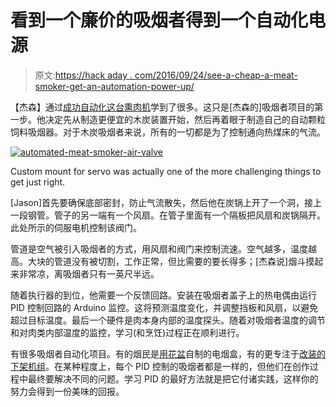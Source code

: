 # 看到一个廉价的吸烟者得到一个自动化电源

> 原文:[https://hack aday . com/2016/09/24/see-a-cheap-a-meat-smoker-get-an-automation-power-up/](https://hackaday.com/2016/09/24/see-a-cheap-meat-smoker-get-an-automation-power-up/)

【杰森】通过[成功自动化这台熏肉机](http://blog.jhambone.com/index.php/2016/09/22/digitally-controlled-meat-smoker/)学到了很多。这只是[杰森的]吸烟者项目的第一步。他决定先从制造更便宜的木炭装置开始，然后再着眼于制造自己的自动颗粒饲料吸烟器。对于木炭吸烟者来说，所有的一切都是为了控制通向热煤床的气流。

[![automated-meat-smoker-air-valve](../Images/4d73fa34b19d72db2dc8e8e6a356805c.png)](https://hackaday.com/wp-content/uploads/2016/09/automated-meat-smoker-air-valve.jpg)

Custom mount for servo was actually one of the more challenging things to get just right.

[Jason]首先要确保底部密封，防止气流散失，然后他在炭锅上开了一个洞，接上一段钢管。管子的另一端有一个风扇。在管子里面有一个隔板把风扇和炭锅隔开。此处所示的伺服电机控制该阀门。

管道是空气被引入吸烟者的方式，用风扇和阀门来控制流速。空气越多，温度越高。大块的管道没有被切割，工作正常，但比需要的要长得多；[杰森说]烟斗摸起来非常凉，离吸烟者只有一英尺半远。

随着执行器的到位，他需要一个反馈回路。安装在吸烟者盖子上的热电偶由运行 PID 控制回路的 Arduino 监控。这将预测温度变化，并调整挡板和风扇，以避免超过目标温度。最后一个硬件是肉本身内部的温度探头。随着对吸烟者温度的调节和对肉类内部温度的监控，学习(和烹饪)过程正在顺利进行。

有很多吸烟者自动化项目。有的烟民是[用花盆](http://hackaday.com/2012/09/17/some-technical-improvements-on-alton-browns-hacked-smoker/)自制的电烟盒，有的更专注于[改装的下架机组](http://hackaday.com/2011/02/11/pid-controlled-bradley-smoker-clone/)。在某种程度上，每个 PID 控制的吸烟者都是一样的，但他们在创作过程中最终要解决不同的问题。学习 PID 的最好方法就是把它付诸实践，这样你的努力会得到一份美味的回报。